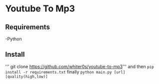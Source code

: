 # Youtube To Mp3


## Requirements
-Python
## Install
''' git clone https://github.com/whiter0s/youtube-to-mp3'''
and then
```pip install -r requirements.txt```
finally 
```python main.py [url] [quality(high,low)]```
